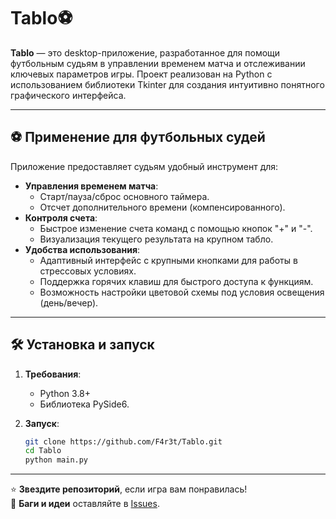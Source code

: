 # Tablo⚽

**Tablo** — это desktop-приложение, разработанное для помощи футбольным судьям в управлении временем матча и отслеживании ключевых параметров игры. Проект реализован на Python с использованием библиотеки Tkinter для создания интуитивно понятного графического интерфейса.

---

## ⚽ Применение для футбольных судей

Приложение предоставляет судьям удобный инструмент для:

- **Управления временем матча**:
  - Старт/пауза/сброс основного таймера.
  - Отсчет дополнительного времени (компенсированного).
- **Контроля счета**:
  - Быстрое изменение счета команд с помощью кнопок "+" и "-".
  - Визуализация текущего результата на крупном табло.
- **Удобства использования**:
  - Адаптивный интерфейс с крупными кнопками для работы в стрессовых условиях.
  - Поддержка горячих клавиш для быстрого доступа к функциям.
  - Возможность настройки цветовой схемы под условия освещения (день/вечер).

---

## 🛠 Установка и запуск

1. **Требования**:
   - Python 3.8+
   - Библиотека PySide6.

2. **Запуск**:
   ```bash
   git clone https://github.com/F4r3t/Tablo.git
   cd Tablo
   python main.py
   ```
---  
⭐ **Звездите репозиторий**, если игра вам понравилась!  
🐞 **Баги и идеи** оставляйте в [Issues](https://github.com/F4r3t/Project_pygame/issues).  
